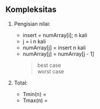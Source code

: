 Kompleksitas
------------
1. Pengisian nilai:
	- insert = numArray[i];		n kali
	- j = i 					n kali
	- numArray[j] = insert		n kali
	- numArray[j] = numArray[j - 1]
		> best case				
		> worst case

2. Total: 
	- Tmin(n) = 
	- Tmax(n) = 